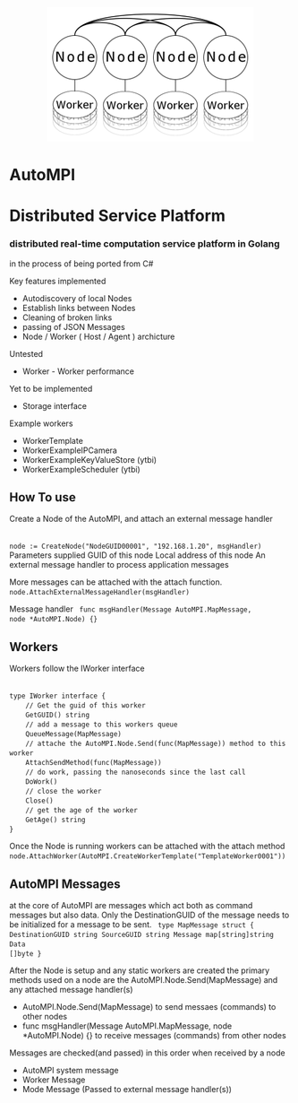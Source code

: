 <div style="text-align:center">

![alt text](AutoMPI.png)

</div>

# AutoMPI


# Distributed Service Platform #
### distributed real-time computation service platform in Golang
in the process of being ported from C#

Key features implemented
* Autodiscovery of local Nodes
* Establish links between Nodes
* Cleaning of broken links
* passing of JSON Messages 
* Node / Worker ( Host / Agent ) archicture 

Untested
* Worker - Worker performance 

Yet to be implemented
* Storage interface 

Example workers
* WorkerTemplate
* WorkerExampleIPCamera
* WorkerExampleKeyValueStore (ytbi)
* WorkerExampleScheduler (ytbi)

## How To use 

Create a Node of the AutoMPI, and attach an external message handler

<code>
node := CreateNode("NodeGUID00001", "192.168.1.20", msgHandler)
</code>
Parameters supplied 
GUID of this node
Local address of this node
An external message handler to process application messages

More messages can be attached with the attach function.
<code>
node.AttachExternalMessageHandler(msgHandler)
</code>

Message handler 
<code>
func msgHandler(Message AutoMPI.MapMessage, node *AutoMPI.Node) {}
</code>

## Workers 

Workers follow the IWorker interface 

<code>
type IWorker interface {
	// Get the guid of this worker
	GetGUID() string
	// add a message to this workers queue
	QueueMessage(MapMessage)
	// attache the AutoMPI.Node.Send(func(MapMessage)) method to this worker
	AttachSendMethod(func(MapMessage))
	// do work, passing the nanoseconds since the last call
	DoWork()
	// close the worker
	Close()
	// get the age of the worker
	GetAge() string
}
</code>

Once the Node is running workers can be attached with the attach method
<code>
node.AttachWorker(AutoMPI.CreateWorkerTemplate("TemplateWorker0001"))
</code>


## AutoMPI Messages 

at the core of AutoMPI are messages which act both as command messages but also data.
Only the DestinationGUID of the message needs to be initialized for a message to be sent. 
<code>
type MapMessage struct {
	DestinationGUID string
	SourceGUID      string
	Message         map[string]string
	Data            []byte
}
</code>


After the Node is setup and any static workers are created the primary methods used on a node are the AutoMPI.Node.Send(MapMessage) and any attached message handler(s)

* AutoMPI.Node.Send(MapMessage) to send messaes (commands) to other nodes
* func msgHandler(Message AutoMPI.MapMessage, node *AutoMPI.Node) {} to receive messages (commands) from other nodes

Messages are checked(and passed) in this order when received by a node
* AutoMPI system message
* Worker Message
* Mode Message (Passed to external message handler(s))


